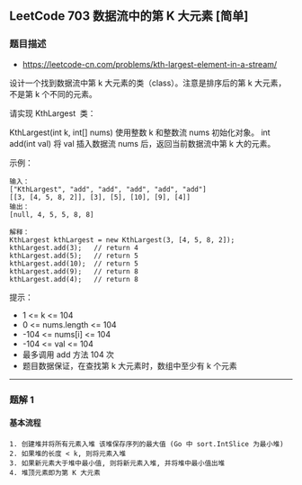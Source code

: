 ## LeetCode 703 数据流中的第 K 大元素 [简单]

### 题目描述

- https://leetcode-cn.com/problems/kth-largest-element-in-a-stream/

设计一个找到数据流中第 k 大元素的类（class）。注意是排序后的第 k 大元素，不是第 k 个不同的元素。

请实现 KthLargest  类：

KthLargest(int k, int[] nums) 使用整数 k 和整数流 nums 初始化对象。
int add(int val) 将 val 插入数据流 nums 后，返回当前数据流中第 k 大的元素。

示例：

```
输入：
["KthLargest", "add", "add", "add", "add", "add"]
[[3, [4, 5, 8, 2]], [3], [5], [10], [9], [4]]
输出：
[null, 4, 5, 5, 8, 8]

解释：
KthLargest kthLargest = new KthLargest(3, [4, 5, 8, 2]);
kthLargest.add(3);   // return 4
kthLargest.add(5);   // return 5
kthLargest.add(10);  // return 5
kthLargest.add(9);   // return 8
kthLargest.add(4);   // return 8
```

提示：

- 1 <= k <= 104
- 0 <= nums.length <= 104
- -104 <= nums[i] <= 104
- -104 <= val <= 104
- 最多调用 add 方法 104 次
- 题目数据保证，在查找第 k 大元素时，数组中至少有 k 个元素

---

### 题解 1

#### 基本流程

```
1. 创建堆并将所有元素入堆 该堆保存序列的最大值 (Go 中 sort.IntSlice 为最小堆)
2. 如果堆的长度 < k, 则将元素入堆
3. 如果新元素大于堆中最小值, 则将新元素入堆, 并将堆中最小值出堆
4. 堆顶元素即为第 K 大元素
```
